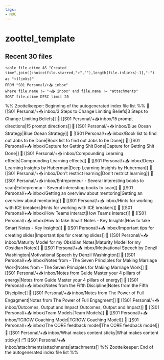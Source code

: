 ```yaml
---
tags: 
- MOC
---
```

# zoottel_template

## Recent 30 files
``` dataview
table file.ctime AS "Created time",join([choice(file.starred,"⭐️",""),length(file.inlinks)-1],"-") as "⭐️(links)"
FROM "S01 Personal/+📥 inbox" 
where file.name != "+📥 inbox" and file.name != "attachments"
SORT file.ctime DESC limit 20
```


%% Zoottelkeeper: Beginning of the autogenerated index file list  %%
📄 [[S01 Personal/+📥 inbox/3 Steps to Change Limiting Beliefs|3 Steps to Change Limiting Beliefs]]
📄 [[S01 Personal/+📥 inbox/15 prompt directions|15 prompt directions]]
📄 [[S01 Personal/+📥 inbox/Blue Ocean Strategy|Blue Ocean Strategy]]
📄 [[S01 Personal/+📥 inbox/Book list to find out Jobs to be Done|Book list to find out Jobs to be Done]]
📄 [[S01 Personal/+📥 inbox/Capture for Getting Shit Done|Capture for Getting Shit Done]]
📄 [[S01 Personal/+📥 inbox/Compounding Learning effects|Compounding Learning effects]]
📄 [[S01 Personal/+📥 inbox/Deep Learning Insights by Huberman|Deep Learning Insights by Huberman]]
📄 [[S01 Personal/+📥 inbox/Don't restrict learning|Don't restrict learning]]
📄 [[S01 Personal/+📥 inbox/Entrepreneur - Several interesting books to scan|Entrepreneur - Several interesting books to scan]]
📄 [[S01 Personal/+📥 inbox/Getting an overview about mentoring|Getting an overview about mentoring]]
📄 [[S01 Personal/+📥 inbox/Hints for working with ICE breakers|Hints for working with ICE breakers]]
📄 [[S01 Personal/+📥 inbox/How Teams interact|How Teams interact]]
📄 [[S01 Personal/+📥 inbox/How to take Smart Notes - Key Insights|How to take Smart Notes - Key Insights]]
📄 [[S01 Personal/+📥 inbox/Important tips for creating slides|Important tips for creating slides]]
📄 [[S01 Personal/+📥 inbox/Maturity Model for my Obsidian Notes|Maturity Model for my Obsidian Notes]]
📄 [[S01 Personal/+📥 inbox/Motivational Speech by Denzil Washington|Motivational Speech by Denzil Washington]]
📄 [[S01 Personal/+📥 inbox/Notes from - The Seven Principles for Making Marriage Work|Notes from - The Seven Principles for Making Marriage Work]]
📄 [[S01 Personal/+📥 inbox/Notes from Guide Master your 4 pillars of energy|Notes from Guide Master your 4 pillars of energy]]
📄 [[S01 Personal/+📥 inbox/Notes from the Fifth Discipline|Notes from the Fifth Discipline]]
📄 [[S01 Personal/+📥 inbox/Notes from The Power of Full Engagment|Notes from The Power of Full Engagment]]
📄 [[S01 Personal/+📥 inbox/Outcomes, Output and Impact|Outcomes, Output and Impact]]
📄 [[S01 Personal/+📥 inbox/Team Models|Team Models]]
📄 [[S01 Personal/+📥 inbox/TGROW Coaching Model|TGROW Coaching Model]]
📄 [[S01 Personal/+📥 inbox/The CORE feedback model|The CORE feedback model]]
📄 [[S01 Personal/+📥 inbox/What makes content sticky|What makes content sticky]]
🗂️ [[S01 Personal/+📥 inbox/attachments/attachments|attachments]]
%% Zoottelkeeper: End of the autogenerated index file list  %%

